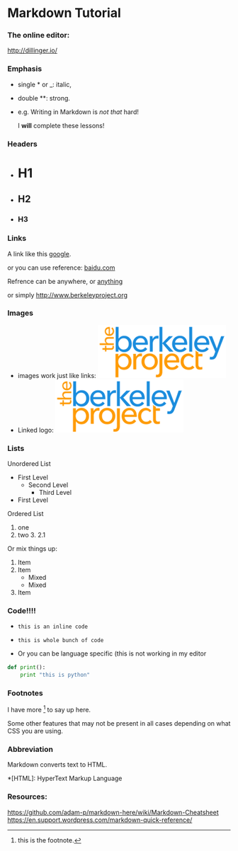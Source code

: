 # Markdown Tutorial

### The online editor:

<http://dillinger.io/>

### Emphasis

* single * or _: italic,

* double **: strong.

* e.g.
	Writing in Markdown is _not_ *that* hard!

	I **will** complete these lessons!

### Headers

* # H1
* ## H2
* ### H3 

### Links

A link like this [google](http://google.com).

or you can use reference: [baidu.com][1]

[1]: http://baidu.com/ 
Refrence can be anywhere, or [anything][like this]

[like this]: https://www.facebook.com/home.php

or simply <http://www.berkeleyproject.org>
 
### Images

* images work just like links: ![BP Logo](logo.png)
* Linked logo: [![An alt text if image doesn't exist](logo.png)](http://berkeleyproject.org)

### Lists
Unordered List

* First Level
	* Second Level
		* Third Level
* First Level
		
Ordered List

1. one
2. two
	3. 2.1

Or mix things up:

1. Item
2. Item
   * Mixed
   * Mixed  
3. Item
		
### Code!!!!
* `this is an inline code`

* 	```
	this is whole bunch of code
	```
* Or you can be language specific (this is not working in my editor

```python
def print():
	print "this is python"
```


### Footnotes
I have more [^1] to say up here.

[^1]: this is the footnote.


Some other features that may not be present in all cases depending on what CSS you are using.

### Abbreviation
Markdown converts text to HTML.

*[HTML]: HyperText Markup Language

### Resources:
<https://github.com/adam-p/markdown-here/wiki/Markdown-Cheatsheet>
<https://en.support.wordpress.com/markdown-quick-reference/>



 
 
